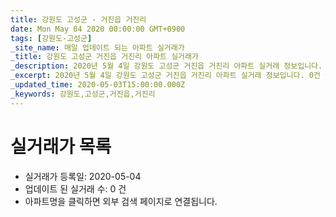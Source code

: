 ```yaml
---
title: 강원도 고성군 - 거진읍 거진리
date: Mon May 04 2020 00:00:00 GMT+0900
tags: [강원도-고성군]
_site_name: 매일 업데이트 되는 아파트 실거래가
_title: 강원도 고성군 거진읍 거진리 아파트 실거래가
_description: 2020년 5월 4일 강원도 고성군 거진읍 거진리 아파트 실거래 정보입니다. 0건 아파트 정보가 있습니다.
_excerpt: 2020년 5월 4일 강원도 고성군 거진읍 거진리 아파트 실거래 정보입니다. 0건 아파트 정보가 있습니다.
_updated_time: 2020-05-03T15:00:00.000Z
_keywords: 강원도,고성군,거진읍,거진리
---
```






# 실거래가 목록
- 실거래가 등록일: 2020-05-04
- 업데이트 된 실거래 수: 0 건
- 아파트명을 클릭하면 외부 검색 페이지로 연결됩니다.




